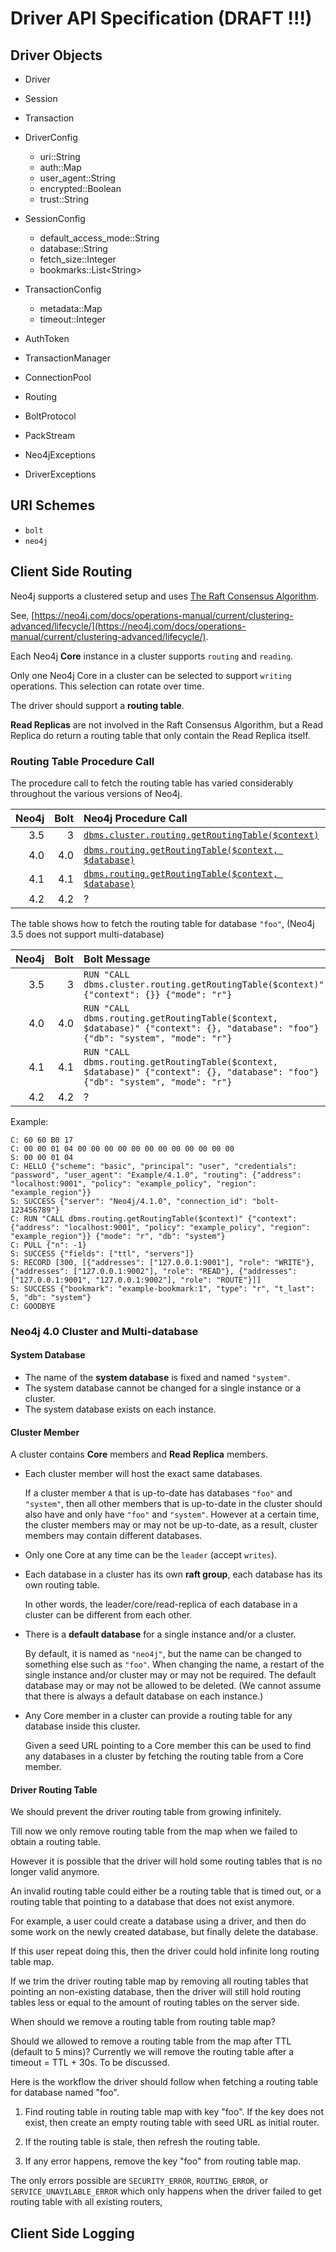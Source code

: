 # Driver API Specification (DRAFT !!!)


## Driver Objects

* Driver
* Session
* Transaction


* DriverConfig
  * uri::String
  * auth::Map
  * user\_agent::String
  * encrypted::Boolean
  * trust::String


* SessionConfig
  * default\_access\_mode::String
  * database::String
  * fetch\_size::Integer
  * bookmarks::List\<String\>


* TransactionConfig
  * metadata::Map
  * timeout::Integer


* AuthToken
* TransactionManager


* ConnectionPool
* Routing


* BoltProtocol
* PackStream


* Neo4jExceptions
* DriverExceptions


## URI Schemes

* `bolt`
* `neo4j`

## Client Side Routing

Neo4j supports a clustered setup and uses [The Raft Consensus Algorithm](https://raft.github.io/).

See, [https://neo4j.com/docs/operations-manual/current/clustering-advanced/lifecycle/](https://neo4j.com/docs/operations-manual/current/clustering-advanced/lifecycle/).


Each Neo4j **Core** instance in a cluster supports `routing` and `reading`.

Only one Neo4j Core in a cluster can be selected to support `writing` operations. This selection can rotate over time.

The driver should support a **routing table**.

**Read Replicas** are not involved in the Raft Consensus Algorithm, but a Read Replica do return a routing table that only contain the Read Replica itself.


### Routing Table Procedure Call

The procedure call to fetch the routing table has varied considerably throughout the various versions of Neo4j.


| Neo4j | Bolt | Neo4j Procedure Call                                                                                                          |
|------:|-----:|:------------------------------------------------------------------------------------------------------------------------------|
| 3.5   | 3    | [`dbms.cluster.routing.getRoutingTable($context)`](https://neo4j.com/docs/operations-manual/3.5/reference/procedures/)        |
| 4.0   | 4.0  | [`dbms.routing.getRoutingTable($context, $database)`](https://neo4j.com/docs/operations-manual/4.0/reference/procedures/)     |
| 4.1   | 4.1  | [`dbms.routing.getRoutingTable($context, $database)`](https://neo4j.com/docs/operations-manual/4.1/reference/procedures/)     |
| 4.2   | 4.2  | ?                                                                                                                             |


The table shows how to fetch the routing table for database `"foo"`, (Neo4j 3.5 does not support multi-database)


| Neo4j | Bolt  | Bolt Message                                                                                                                          |
|------:|------:|:--------------------------------------------------------------------------------------------------------------------------------------|
| 3.5   | 3     | `RUN "CALL dbms.cluster.routing.getRoutingTable($context)" {"context": {}} {"mode": "r"}`                                             |
| 4.0   | 4.0   | `RUN "CALL dbms.routing.getRoutingTable($context, $database)" {"context": {}, "database": "foo"} {"db": "system", "mode": "r"}` |
| 4.1   | 4.1   | `RUN "CALL dbms.routing.getRoutingTable($context, $database)" {"context": {}, "database": "foo"} {"db": "system", "mode": "r"}` |
| 4.2   | 4.2   | ?                                                                                                                                     |


Example:

```
C: 60 60 B0 17
C: 00 00 01 04 00 00 00 00 00 00 00 00 00 00 00 00
S: 00 00 01 04
C: HELLO {"scheme": "basic", "principal": "user", "credentials": "password", "user_agent": "Example/4.1.0", "routing": {"address": "localhost:9001", "policy": "example_policy", "region": "example_region"}}
S: SUCCESS {"server": "Neo4j/4.1.0", "connection_id": "bolt-123456789"}
C: RUN "CALL dbms.routing.getRoutingTable($context)" {"context": {"address": "localhost:9001", "policy": "example_policy", "region": "example_region"}} {"mode": "r", "db": "system"}
C: PULL {"n": -1}
S: SUCCESS {"fields": ["ttl", "servers"]}
S: RECORD [300, [{"addresses": ["127.0.0.1:9001"], "role": "WRITE"}, {"addresses": ["127.0.0.1:9002"], "role": "READ"}, {"addresses": ["127.0.0.1:9001", "127.0.0.1:9002"], "role": "ROUTE"}]]
S: SUCCESS {"bookmark": "example-bookmark:1", "type": "r", "t_last": 5, "db": "system"}
C: GOODBYE
```



### Neo4j 4.0 Cluster and Multi-database

#### System Database

* The name of the **system database** is fixed and named `"system"`.
* The system database cannot be changed for a single instance or a cluster.
* The system database exists on each instance.


#### Cluster Member

A cluster contains **Core** members and **Read Replica** members.

* Each cluster member will host the exact same databases.
  
  If a cluster member `A` that is up-to-date has databases `"foo"` and `"system"`, then all other members that is up-to-date in the cluster should also have and only have `"foo"` and `"system"`.
  However at a certain time, the cluster members may or may not be up-to-date, as a result, cluster members may contain different databases.

* Only one Core at any time can be the `leader` (accept `writes`).

* Each database in a cluster has its own **raft group**, each database has its own routing table.

  In other words, the leader/core/read-replica of each database in a cluster can be different from each other.

* There is a **default database** for a single instance and/or a cluster.

   By default, it is named as `"neo4j"`, but the name can be changed to something else such as `"foo"`.
   When changing the name, a restart of the single instance and/or cluster may or may not be required.
   The default database may or may not be allowed to be deleted. (We cannot assume that there is always a default database on each instance.)


* Any Core member in a cluster can provide a routing table for any database inside this cluster.

  Given a seed URL pointing to a Core member this can be used to find any databases in a cluster by fetching the routing table from a Core member.


#### Driver Routing Table

We should prevent the driver routing table from growing infinitely.

Till now we only remove routing table from the map when we failed to obtain a routing table.

However it is possible that the driver will hold some routing tables that is no longer valid anymore.

An invalid routing table could either be a routing table that is timed out, or a routing table that pointing to a database that does not exist anymore. 

For example, a user could create a database using a driver, and then do some work on the newly created database, but finally delete the database.

If this user repeat doing this, then the driver could hold infinite long routing table map.

If we trim the driver routing table map by removing all routing tables that pointing an non-existing database, then the driver will still hold routing tables less or equal to the amount of routing tables on the server side.

When should we remove a routing table from routing table map?

Should we allowed to remove a routing table from the map after TTL (default to 5 mins)? Currently we will remove the routing table after a timeout = TTL + 30s.  To be discussed.


Here is the workflow the driver should follow when fetching a routing table for database named "foo".

1. Find routing table in routing table map with key "foo".
   If the key does not exist, then create an empty routing table with seed URL as initial router.

2. If the routing table is stale, then refresh the routing table. 

3. If any error happens, remove the key "foo" from routing table map.

  The only errors possible are `SECURITY_ERROR`, `ROUTING_ERROR`, or `SERVICE_UNAVILABLE_ERROR` which only happens when the driver failed to get routing table with all existing routers,
  

## Client Side Logging


